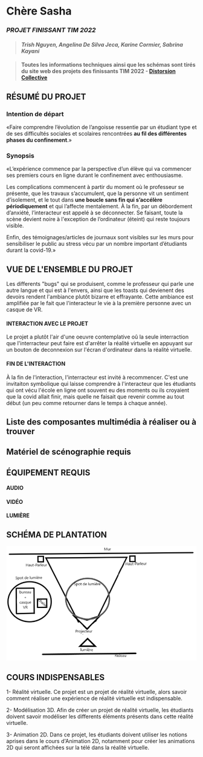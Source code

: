 # Chère Sasha
### *PROJET FINISSANT TIM 2022*
>#### *Trish Nguyen, Angelina De Silva Jeca, Karine Cormier, Sabrina Kayani* 

>#### Toutes les informations techniques ainsi que les schémas sont tirés du site web des projets des finissants TIM 2022 - [Distorsion Collective](https://tim-montmorency.com/2022/projets/Distorsion-collective/docs/web/index.html)
## RÉSUMÉ DU PROJET 

### Intention de départ
«Faire comprendre l’évolution de l’angoisse ressentie par un étudiant type et de ses difficultés sociales et scolaires rencontrées **au fil des différentes phases du confinement**.»

### Synopsis
«L’expérience commence par la perspective d’un élève qui va commencer ses premiers cours en ligne durant le confinement avec enthousiasme.

Les complications commencent à partir du moment où le professeur se présente, que les travaux s’accumulent, que la personne vit un sentiment d’isolement, et le tout dans **une boucle sans fin qui s’accélère périodiquement** et qui l’affecte mentalement. À la fin, par un débordement d’anxiété, l’interacteur est appelé à se déconnecter. Se faisant, toute la scène devient noire à l'exception de l’ordinateur (éteint) qui reste toujours visible.

Enfin, des témoignages/articles de journaux sont visibles sur les murs pour sensibiliser le public au stress vécu par un nombre important d’étudiants durant la covid-19.»

## VUE DE L'ENSEMBLE DU PROJET

Les differents "bugs" qui se produisent, comme le professeur qui parle une autre langue et qui est à l'envers, ainsi que les toasts qui devienent des devoirs rendent l'ambiance plutôt bizarre et effrayante. Cette ambiance est amplifiée par le fait que l'interacteur le vie à la première personne avec un casque de VR.

#### INTERACTION AVEC LE PROJET
Le projet a plutôt l'air d'une oeuvre contemplative oû la seule interraction que l'interracteur peut faire est d'arrêter la réalité virtuelle en appuyant sur un bouton de deconnexion sur l'écran d'ordinateur dans la réalité virtuelle.
#### FIN DE L'INTERACTION
À la fin de l'interaction, l'interracteur est invité à recommencer. C'est une invitaiton symbolique qui laisse comprendre à l'interacteur que les étudiants qui ont vécu l'école en ligne ont souvent eu des moments ou ils croyaient que la covid allait finir, mais quelle ne faisait que revenir comme au tout début (un peu comme retourner dans le temps à chaque année).


## Liste des composantes multimédia à réaliser ou à trouver


## Matériel de scénographie requis


## ÉQUIPEMENT REQUIS
#### AUDIO

#### VIDÉO

#### LUMIÈRE



## SCHÉMA DE PLANTATION
![PLANTATION](/medias/distorsion_temporelle_plantation.png)
## COURS INDISPENSABLES
1- Réalité virtuelle. Ce projet est un projet de réalité virtuelle, alors savoir comment réaliser une expérience de réalité virtuelle est indispensable. 

2- Modélisation 3D. Afin de créer un projet de réalité virtuelle, les étudiants doivent savoir modéliser les differents éléments présents dans cette réalité virtuelle.

3- Animation 2D. Dans ce projet, les étudiants doivent utiliser les notions aprises dans le cours d'Animation 2D, notamment pour créer les animations 2D qui seront affichées sur la télé dans la réalité virtuelle.


